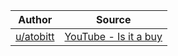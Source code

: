 | Author       | Source       | 
| :-------------: |:-------------:|
|  [u/atobitt](https://www.reddit.com/user/atobitt/) | [YouTube - Is it a buy](https://www.youtube.com/watch?v=13G02Gn64u4) | 
